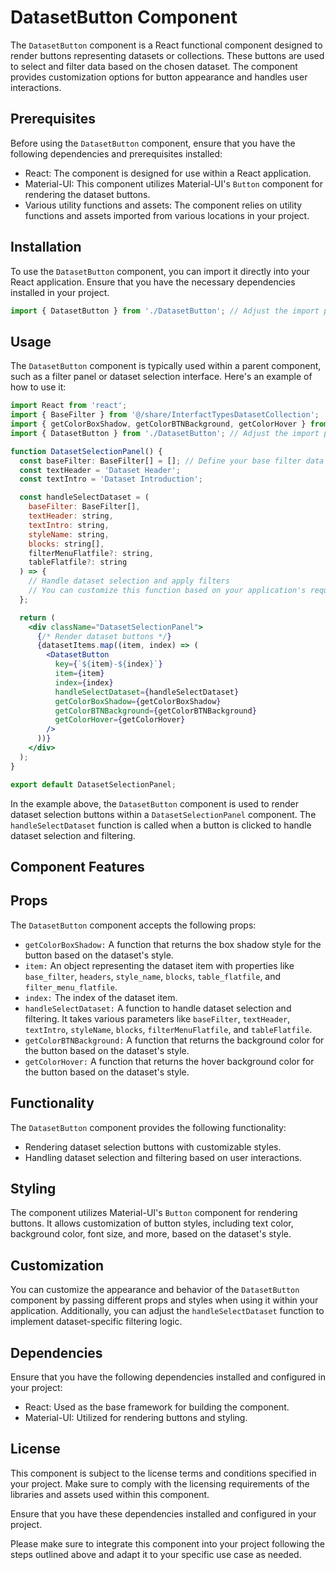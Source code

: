 # DatasetButton Component 
The `DatasetButton` component is a React functional component designed to render buttons representing datasets or collections. These buttons are used to select and filter data based on the chosen dataset. The component provides customization options for button appearance and handles user interactions.

## Prerequisites
Before using the `DatasetButton` component, ensure that you have the following dependencies and prerequisites installed:

- React: The component is designed for use within a React application.
- Material-UI: This component utilizes Material-UI's `Button` component for rendering the dataset buttons.
- Various utility functions and assets: The component relies on utility functions and assets imported from various locations in your project.

## Installation
To use the `DatasetButton` component, you can import it directly into your React application. Ensure that you have the necessary dependencies installed in your project.

```jsx
import { DatasetButton } from './DatasetButton'; // Adjust the import path as needed

```
## Usage
The `DatasetButton` component is typically used within a parent component, such as a filter panel or dataset selection interface. Here's an example of how to use it:

```jsx
import React from 'react';
import { BaseFilter } from '@/share/InterfactTypesDatasetCollection';
import { getColorBoxShadow, getColorBTNBackground, getColorHover } from './utils'; // Import utility functions
import { DatasetButton } from './DatasetButton'; // Adjust the import path as needed

function DatasetSelectionPanel() {
  const baseFilter: BaseFilter[] = []; // Define your base filter data
  const textHeader = 'Dataset Header';
  const textIntro = 'Dataset Introduction';

  const handleSelectDataset = (
    baseFilter: BaseFilter[],
    textHeader: string,
    textIntro: string,
    styleName: string,
    blocks: string[],
    filterMenuFlatfile?: string,
    tableFlatfile?: string
  ) => {
    // Handle dataset selection and apply filters
    // You can customize this function based on your application's requirements
  };

  return (
    <div className="DatasetSelectionPanel">
      {/* Render dataset buttons */}
      {datasetItems.map((item, index) => (
        <DatasetButton
          key={`${item}-${index}`}
          item={item}
          index={index}
          handleSelectDataset={handleSelectDataset}
          getColorBoxShadow={getColorBoxShadow}
          getColorBTNBackground={getColorBTNBackground}
          getColorHover={getColorHover}
        />
      ))}
    </div>
  );
}

export default DatasetSelectionPanel;

```

In the example above, the `DatasetButton` component is used to render dataset selection buttons within a `DatasetSelectionPanel` component. The `handleSelectDataset` function is called when a button is clicked to handle dataset selection and filtering.

## Component Features
## Props
The `DatasetButton` component accepts the following props:

- `getColorBoxShadow:` A function that returns the box shadow style for the button based on the dataset's style.
- `item:` An object representing the dataset item with properties like `base_filter`, `headers`, `style_name`, `blocks`, `table_flatfile`, and `filter_menu_flatfile`.
- `index:` The index of the dataset item.
- `handleSelectDataset:` A function to handle dataset selection and filtering. It takes various parameters like `baseFilter`, `textHeader`, `textIntro`, `styleName`, `blocks`, `filterMenuFlatfile`, and `tableFlatfile`.
- `getColorBTNBackground:` A function that returns the background color for the button based on the dataset's style.
- `getColorHover:` A function that returns the hover background color for the button based on the dataset's style.

## Functionality
The `DatasetButton` component provides the following functionality:

- Rendering dataset selection buttons with customizable styles.
- Handling dataset selection and filtering based on user interactions.

## Styling
The component utilizes Material-UI's `Button` component for rendering buttons. It allows customization of button styles, including text color, background color, font size, and more, based on the dataset's style.

## Customization
You can customize the appearance and behavior of the `DatasetButton` component by passing different props and styles when using it within your application. Additionally, you can adjust the `handleSelectDataset` function to implement dataset-specific filtering logic.

## Dependencies
Ensure that you have the following dependencies installed and configured in your project:

- React: Used as the base framework for building the component.
- Material-UI: Utilized for rendering buttons and styling.

## License
This component is subject to the license terms and conditions specified in your project. Make sure to comply with the licensing requirements of the libraries and assets used within this component.

Ensure that you have these dependencies installed and configured in your project.

Please make sure to integrate this component into your project following the steps outlined above and adapt it to your specific use case as needed.